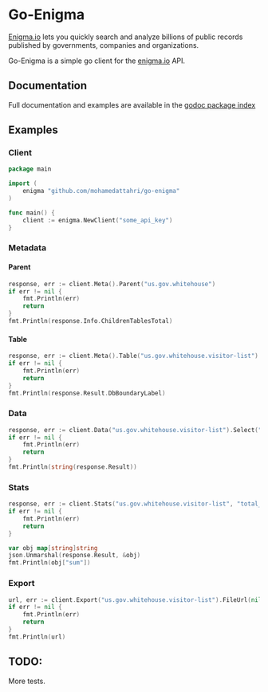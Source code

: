 # Go-Enigma

[Enigma.io](http://enigma.io) lets you quickly search and analyze billions of public records published by governments, companies and organizations.

Go-Enigma is a simple go client for the [enigma.io](https://app.enigma.io/api) API.

## Documentation

Full documentation and examples are available in the [godoc package index](http://godoc.org/github.com/mohamedattahri/go-enigma)

## Examples

### Client

````go
package main

import (
	enigma "github.com/mohamedattahri/go-enigma"
)

func main() {
	client := enigma.NewClient("some_api_key")
}

````

### Metadata

#### Parent

````go
response, err := client.Meta().Parent("us.gov.whitehouse")
if err != nil {
	fmt.Println(err)
	return
}
fmt.Println(response.Info.ChildrenTablesTotal)
````

#### Table

````go
response, err := client.Meta().Table("us.gov.whitehouse.visitor-list")
if err != nil {
	fmt.Println(err)
	return
}
fmt.Println(response.Result.DbBoundaryLabel)
````

### Data

````go
response, err := client.Data("us.gov.whitehouse.visitor-list").Select("namefull", "appt_made_date").Sort("namefirst", enigma.Desc).Results()
if err != nil {
	fmt.Println(err)
	return
}
fmt.Println(string(response.Result))
````

### Stats

````go
response, err := client.Stats("us.gov.whitehouse.visitor-list", "total_people").Operation(enigma.Sum).Results()
if err != nil {
	fmt.Println(err)
	return
}

var obj map[string]string
json.Unmarshal(response.Result, &obj)
fmt.Println(obj["sum"])
````

### Export

````go
url, err := client.Export("us.gov.whitehouse.visitor-list").FileUrl(nil)
if err != nil {
	fmt.Println(err)
	return
}
fmt.Println(url)
````

## TODO:
More tests.
